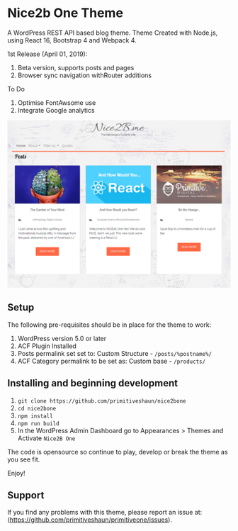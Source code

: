 # Nice2b One Theme
A WordPress REST API based blog theme.
Theme Created with Node.js, using React 16, Bootstrap 4 and Webpack 4.

1st Release (April 01, 2019):
1. Beta version, supports posts and pages
2. Browser sync navigation withRouter additions

To Do
1. Optimise FontAwsome use
2. Integrate Google analytics


![screenshot](screenshot.jpg)

Setup
-----

The following pre-requisites should be in place for the theme to work:

1. WordPress version 5.0 or later
2. ACF Plugin Installed
2. Posts permalink set set to: Custom Structure - `/posts/%postname%/`
3. ACF Category permalink to be set as: Custom base - `/products/`

Installing and beginning development
------------------------------------

1. `git clone https://github.com/primitiveshaun/nice2bone`
2. `cd nice2bone`
3. `npm install`
4. `npm run build`
5. In the WordPress Admin Dashboard go to Appearances > Themes and Activate `Nice2B One`

The code is opensource so continue to play, develop or break the theme as you see fit.

Enjoy!


Support
-------

If you find any problems with this theme, please report an issue at:
(https://github.com/primitiveshaun/primitiveone/issues).

